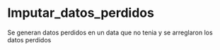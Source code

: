 # Imputar_datos_perdidos
Se generan datos perdidos en un data que no tenia y se arreglaron los datos perdidos

